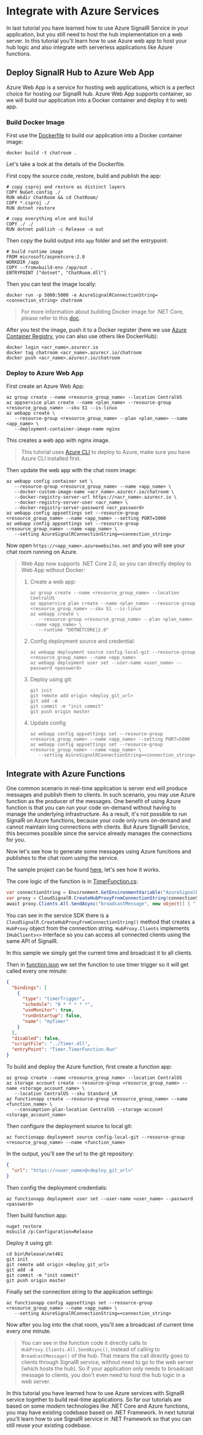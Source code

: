 # Integrate with Azure Services

In last tutorial you have learned how to use Azure SignalR Service in your application, but you still need to host the hub implementation on a web server.
In this tutorial you'll learn how to use Azure web app to host your hub logic and also integrate with serverless applications like Azure functions.

## Deploy SignalR Hub to Azure Web App

Azure Web App is a service for hosting web applications, which is a perfect choice for hosting our SignalR hub.
Azure Web App supports container, so we will build our application into a Docker container and deploy it to web app.

### Build Docker Image

First use the [Dockerfile](../samples/ChatRoom/Dockerfile) to build our application into a Docker container image:

```
docker build -t chatroom .
```

Let's take a look at the details of the Dockerfile.

First copy the source code, restore, build and publish the app:

```docker
# copy csproj and restore as distinct layers
COPY NuGet.config ./
RUN mkdir ChatRoom && cd ChatRoom/
COPY *.csproj ./
RUN dotnet restore

# copy everything else and build
COPY ./ ./
RUN dotnet publish -c Release -o out
```

Then copy the build output into `app` folder and set the entrypoint:

```docker
# build runtime image
FROM microsoft/aspnetcore:2.0
WORKDIR /app
COPY --from=build-env /app/out .
ENTRYPOINT ["dotnet", "ChatRoom.dll"]
```

Then you can test the image locally:

```
docker run -p 5000:5000 -e AzureSignalRConnectionString=<connection_string> chatroom
```

> For more information about building Docker image for .NET Core, please refer to this [doc](https://docs.microsoft.com/en-us/dotnet/core/docker/building-net-docker-images).

After you test the image, push it to a Docker register (here we use [Azure Container Registry](https://azure.microsoft.com/en-us/services/container-registry/), you can also use others like DockerHub):

```
docker login <acr_name>.azurecr.io
docker tag chatroom <acr_name>.azurecr.io/chatroom
docker push <acr_name>.azurecr.io/chatroom
```

### Deploy to Azure Web App

First create an Azure Web App:

```
az group create --name <resource_group_name> --location CentralUS
az appservice plan create --name <plan_name> --resource-group <resource_group_name> --sku S1 --is-linux
az webapp create \
   --resource-group <resource_group_name> --plan <plan_name> --name <app_name> \
   --deployment-container-image-name nginx
```

This creates a web app with nginx image.

> This tutorial uses [Azure CLI](https://docs.microsoft.com/en-us/cli/azure/install-azure-cli?view=azure-cli-latest) to deploy to Azure, make sure you have Azure CLI installed first.


Then update the web app with the chat room image:

```
az webapp config container set \
   --resource-group <resource_group_name> --name <app_name> \
   --docker-custom-image-name <acr_name>.azurecr.io/chatroom \
   --docker-registry-server-url https://<acr_name>.azurecr.io \
   --docker-registry-server-user <acr_name> \
   --docker-registry-server-password <acr_password>
az webapp config appsettings set --resource-group <resource_group_name> --name <app_name> --setting PORT=5000
az webapp config appsettings set --resource-group <resource_group_name> --name <app_name> \
   --setting AzureSignalRConnectionString=<connection_string>
```

Now open `https://<app_name>.azurewebsites.net` and you will see your chat room running on Azure.

> Web App now supports .NET Core 2.0, so you can directly deploy to Web App without Docker:
> 1.  Create a web app:
>     ```
>     az group create --name <resource_group_name> --location CentralUS
>     az appservice plan create --name <plan_name> --resource-group <resource_group_name> --sku S1 --is-linux
>     az webapp create \
>        --resource-group <resource_group_name> --plan <plan_name> --name <app_name> \
>        --runtime "DOTNETCORE|2.0"
>     ```
>
> 2.  Config deployment source and credential:
>     ```
>     az webapp deployment source config-local-git --resource-group <resource_group_name> --name <app_name>
>     az webapp deployment user set --user-name <user_name> --password <password>
>     ```
>
> 3.  Deploy using git:
>     ```
>     git init
>     git remote add origin <deploy_git_url>
>     git add -A
>     git commit -m "init commit"
>     git push origin master
>     ```
> 4. Update config
>     ```
>     az webapp config appsettings set --resource-group <resource_group_name> --name <app_name> --setting PORT=5000
>     az webapp config appsettings set --resource-group <resource_group_name> --name <app_name> \
>        --setting AzureSignalRConnectionString=<connection_string>
>     ```

## Integrate with Azure Functions

One common scenario in real-time application is server end will produce messages and publish them to clients. In such scenario, you may use Azure function as the producer of the messages.
One benefit of using Azure function is that you can run your code on-demand without having to manage the underlying infrastructure. As a result, it's not possible to run SignalR on Azure functions, because your code only runs on-demand and cannot maintain long connections with clients.
But Azure SignalR Service, this becomes possible since the service already manages the connections for you.

Now let's see how to generate some messages using Azure functions and publishes to the chat room using the service.

The sample project can be found [here](../samples/Timer/), let's see how it works.

The core logic of the function is in [TimerFunction.cs](../samples/Timer/TimerFunction.cs):

```cs
var connectionString = Environment.GetEnvironmentVariable("AzureSignalRConnectionString");
var proxy = CloudSignalR.CreateHubProxyFromConnectionString(connectionString, "chat");
await proxy.Clients.All.SendAsync("broadcastMessage", new object[] { "_BROADCAST_", $"Current time is: {DateTime.Now}" });
```

You can see in the service SDK there is a `CloudSignalR.CreateHubProxyFromConnectionString()` method that creates a `HubProxy` object from the connection string. `HubProxy.Clients` implements `IHubClients<>` interface so you can access all connected clients using the same API of SignalR.

In this sample we simply get the current time and broadcast it to all clients.

Then in [function.json](../samples/Timer/TimerFunction/function.json) we set the function to use timer trigger so it will get called every one minute:

```json
{
  "bindings": [
    {
      "type": "timerTrigger",
      "schedule": "0 * * * * *",
      "useMonitor": true,
      "runOnStartup": false,
      "name": "myTimer"
    }
  ],
  "disabled": false,
  "scriptFile": "../Timer.dll",
  "entryPoint": "Timer.TimerFunction.Run"
}
```

To build and deploy the Azure function, first create a function app:

```
az group create --name <resource_group_name> --location CentralUS
az storage account create --resource-group <resource_group_name> --name <storage_account_name> \
   --location CentralUS --sku Standard_LR
az functionapp create --resource-group <resource_group_name> --name <function_name> \
   --consumption-plan-location CentralUS --storage-account <storage_account_name>
```

Then configure the deployment source to local git:

```
az functionapp deployment source config-local-git --resource-group <resource_group_name> --name <function_name>
```

In the output, you'll see the url to the git repository:

```json
{
  "url": "https://<user_name>@<deploy_git_url>"
}
```

Then config the deployment credentials:

```
az functionapp deployment user set --user-name <user_name> --password <password>
```

Then build function app:

```
nuget restore
msbuild /p:Configuration=Release
```

Deploy it using git:

```
cd bin\Release\net461
git init
git remote add origin <deploy_git_url>
git add -A
git commit -m "init commit"
git push origin master
```

Finally set the connection string to the application settings:
```
az functionapp config appsettings set --resource-group <resource_group_name> --name <app_name> \
   --setting AzureSignalRConnectionString=<connection_string>
```

Now after you log into the chat room, you'll see a broadcast of current time every one minute.

> You can see in the function code it directly calls to `HubProxy.Clients.All.SendAsync()`, instead of calling to `BroadcastMessage()` of the hub.
That means the call directly goes to clients through SignalR service, without need to go to the web server (which hosts the hub).
So if your application only needs to broadcast message to clients, you don't even need to host the hub logic in a web server.

In this tutorial you have learned how to use Azure services with SignalR service together to build real-time applications. So far our tutorials are based on some modern technologies like .NET Core and Azure functions, you may have existing codebase based on .NET Framework. In next tutorial you'll learn how to use SignalR service in .NET Framework so that you can still reuse your existing codebase.
